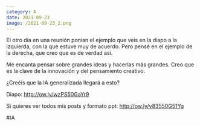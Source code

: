 ```yaml
--- 
category: A 
date: 2021-09-23 
image: /2021-09-23_2.png 
--- 
```


El otro día  en una reunión ponían el ejemplo que veis en la diapo a la izquierda, con la que estuve muy de acuerdo. Pero pensé en el ejemplo de la derecha, que creo que es de verdad así.

Me encanta pensar sobre grandes ideas y hacerlas más grandes. Creo que es la clave de la innovación y del pensamiento creativo.

¿Creéis que la IA generalizada llegará a esto?

Diapo: http://ow.ly/wzPS50GaYr9

Si quieres ver todos mis posts y formato ppt: http://ow.ly/y83550G51Yg

#IA